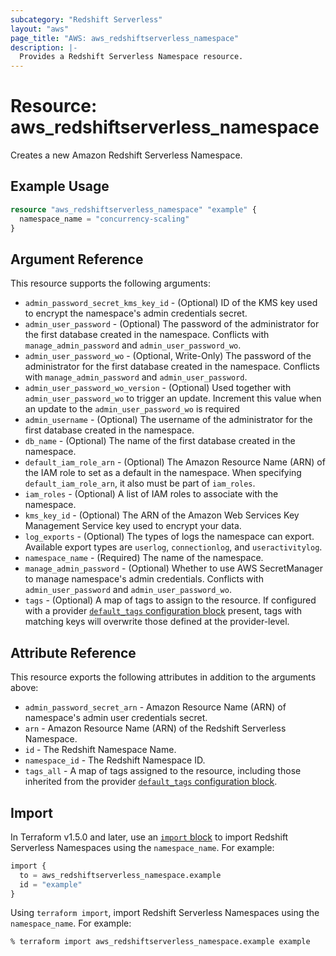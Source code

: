 ```yaml
---
subcategory: "Redshift Serverless"
layout: "aws"
page_title: "AWS: aws_redshiftserverless_namespace"
description: |-
  Provides a Redshift Serverless Namespace resource.
---
```


# Resource: aws_redshiftserverless_namespace

Creates a new Amazon Redshift Serverless Namespace.

## Example Usage

```terraform
resource "aws_redshiftserverless_namespace" "example" {
  namespace_name = "concurrency-scaling"
}
```

## Argument Reference

This resource supports the following arguments:

* `admin_password_secret_kms_key_id` - (Optional) ID of the KMS key used to encrypt the namespace's admin credentials secret.
* `admin_user_password` - (Optional) The password of the administrator for the first database created in the namespace.
  Conflicts with `manage_admin_password` and `admin_user_password_wo`.
* `admin_user_password_wo` - (Optional, Write-Only) The password of the administrator for the first database created in the namespace.
  Conflicts with `manage_admin_password` and `admin_user_password`.
* `admin_user_password_wo_version` - (Optional) Used together with `admin_user_password_wo` to trigger an update. Increment this value when an update to the `admin_user_password_wo` is required
* `admin_username` - (Optional) The username of the administrator for the first database created in the namespace.
* `db_name` - (Optional) The name of the first database created in the namespace.
* `default_iam_role_arn` - (Optional) The Amazon Resource Name (ARN) of the IAM role to set as a default in the namespace. When specifying `default_iam_role_arn`, it also must be part of `iam_roles`.
* `iam_roles` - (Optional) A list of IAM roles to associate with the namespace.
* `kms_key_id` - (Optional) The ARN of the Amazon Web Services Key Management Service key used to encrypt your data.
* `log_exports` - (Optional) The types of logs the namespace can export. Available export types are `userlog`, `connectionlog`, and `useractivitylog`.
* `namespace_name` - (Required) The name of the namespace.
* `manage_admin_password` - (Optional) Whether to use AWS SecretManager to manage namespace's admin credentials.
  Conflicts with `admin_user_password` and `admin_user_password_wo`.
* `tags` - (Optional) A map of tags to assign to the resource. If configured with a provider [`default_tags` configuration block](https://registry.terraform.io/providers/hashicorp/aws/latest/docs#default_tags-configuration-block) present, tags with matching keys will overwrite those defined at the provider-level.

## Attribute Reference

This resource exports the following attributes in addition to the arguments above:

* `admin_password_secret_arn` - Amazon Resource Name (ARN) of namespace's admin user credentials secret.
* `arn` - Amazon Resource Name (ARN) of the Redshift Serverless Namespace.
* `id` - The Redshift Namespace Name.
* `namespace_id` - The Redshift Namespace ID.
* `tags_all` - A map of tags assigned to the resource, including those inherited from the provider [`default_tags` configuration block](https://registry.terraform.io/providers/hashicorp/aws/latest/docs#default_tags-configuration-block).

## Import

In Terraform v1.5.0 and later, use an [`import` block](https://developer.hashicorp.com/terraform/language/import) to import Redshift Serverless Namespaces using the `namespace_name`. For example:

```terraform
import {
  to = aws_redshiftserverless_namespace.example
  id = "example"
}
```

Using `terraform import`, import Redshift Serverless Namespaces using the `namespace_name`. For example:

```console
% terraform import aws_redshiftserverless_namespace.example example
```

